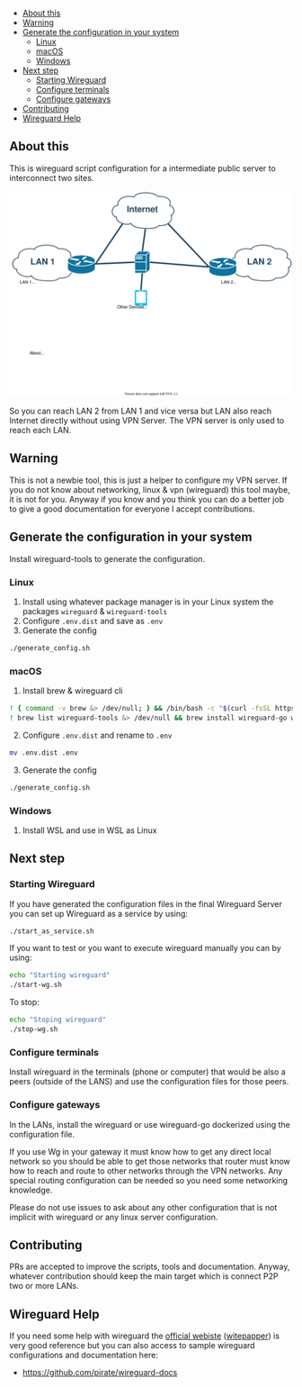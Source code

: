 
- [About this](#about-this)
- [Warning](#warning)
- [Generate the configuration in your system](#generate-the-configuration-in-your-system)
  - [Linux](#linux)
  - [macOS](#macos)
  - [Windows](#windows)
- [Next step](#next-step)
  - [Starting Wireguard](#starting-wireguard)
  - [Configure terminals](#configure-terminals)
  - [Configure gateways](#configure-gateways)
- [Contributing](#contributing)
- [Wireguard Help](#wireguard-help)

## About this

This is wireguard script configuration for a intermediate public server to interconnect two sites.

![Network Schema, there is a LAN called 1 in one side with a router drawing a line to vpn server and another line to internet and the same in the other side](Wireguard-site-to-site.svg)

So you can reach LAN 2 from LAN 1 and vice versa but LAN also reach Internet directly without using VPN Server. The VPN server is only used to reach each LAN.

## Warning

This is not a newbie tool, this is just a helper to configure my VPN server. If you do not know about networking, linux & vpn (wireguard) this tool maybe, it is not for you. Anyway if you know and you think you can do a better job to give a good documentation for everyone I accept contributions.

## Generate the configuration in your system

Install wireguard-tools to generate the configuration.

### Linux

1. Install using whatever package manager is in your Linux system the packages `wireguard` & `wireguard-tools`
2. Configure `.env.dist` and save as `.env`
3. Generate the config

```bash
./generate_config.sh
```

### macOS

1. Install brew & wireguard cli

```bash
! { command -v brew &> /dev/null; } && /bin/bash -c "$(curl -fsSL https://raw.githubusercontent.com/Homebrew/install/HEAD/install.sh)"
! brew list wireguard-tools &> /dev/null && brew install wireguard-go wireguard-tools
```

2. Configure `.env.dist` and rename to `.env`

```bash
mv .env.dist .env
```

3. Generate the config

```bash
./generate_config.sh
```

### Windows

1. Install WSL and use in WSL as Linux


## Next step

### Starting Wireguard

If you have generated the configuration files in the final Wireguard Server you can set up Wireguard as a service by using:

```bash
./start_as_service.sh
```

If you want to test or you want to execute wireguard manually you can by using:

```bash
echo "Starting wireguard"
./start-wg.sh
```

To stop:

```bash
echo "Stoping wireguard"
./stop-wg.sh
```

### Configure terminals

Install wireguard in the terminals (phone or computer) that would be also a peers (outside of the LANS) and use the configuration files for those peers.

### Configure gateways

In the LANs, install the wireguard or use wireguard-go dockerized using the configuration file.

If you use Wg in your gateway it must know how to get any direct local network so you should be able to get those networks that router must know how to reach and route to other networks through the VPN networks. Any special routing configuration can be needed so you need some networking knowledge.

Please do not use issues to ask about any other configuration that is not implicit with wireguard or any linux server configuration.

## Contributing

PRs are accepted to improve the scripts, tools and documentation. Anyway, whatever contribution should keep the main target which is connect P2P two or more LANs.

## Wireguard Help

If you need some help with wireguard the [official webiste](https://www.wireguard.com/) ([witepapper](https://www.wireguard.com/papers/wireguard.pdf)) is very good reference but you can also access to sample wireguard configurations and documentation here:
- https://github.com/pirate/wireguard-docs
